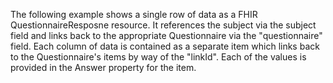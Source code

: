 The following example shows a single row of data as a FHIR QuestionnaireResposne resource. It references the subject via the subject field and links back to the appropriate Questionnaire via the "questionnaire" field. Each column of data is contained as a separate item which links back to the Questionnaire's items by way of the "linkId". Each of the values is provided in the Answer property for the item.  